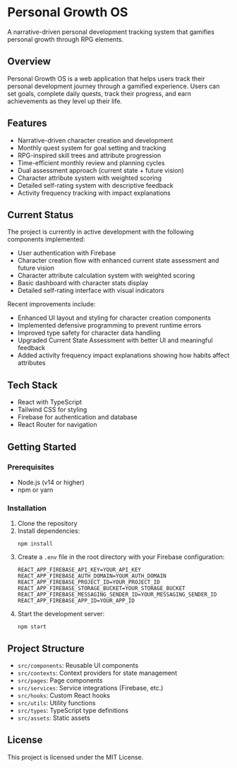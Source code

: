 # Personal Growth OS

A narrative-driven personal development tracking system that gamifies personal growth through RPG elements.

## Overview

Personal Growth OS is a web application that helps users track their personal development journey through a gamified experience. Users can set goals, complete daily quests, track their progress, and earn achievements as they level up their life.

## Features

- Narrative-driven character creation and development
- Monthly quest system for goal setting and tracking
- RPG-inspired skill trees and attribute progression
- Time-efficient monthly review and planning cycles
- Dual assessment approach (current state + future vision)
- Character attribute system with weighted scoring
- Detailed self-rating system with descriptive feedback
- Activity frequency tracking with impact explanations

## Current Status

The project is currently in active development with the following components implemented:
- User authentication with Firebase
- Character creation flow with enhanced current state assessment and future vision
- Character attribute calculation system with weighted scoring
- Basic dashboard with character stats display
- Detailed self-rating interface with visual indicators

Recent improvements include:
- Enhanced UI layout and styling for character creation components
- Implemented defensive programming to prevent runtime errors
- Improved type safety for character data handling
- Upgraded Current State Assessment with better UI and meaningful feedback
- Added activity frequency impact explanations showing how habits affect attributes

## Tech Stack

- React with TypeScript
- Tailwind CSS for styling
- Firebase for authentication and database
- React Router for navigation

## Getting Started

### Prerequisites

- Node.js (v14 or higher)
- npm or yarn

### Installation

1. Clone the repository
2. Install dependencies:
   ```
   npm install
   ```
3. Create a `.env` file in the root directory with your Firebase configuration:
   ```
   REACT_APP_FIREBASE_API_KEY=YOUR_API_KEY
   REACT_APP_FIREBASE_AUTH_DOMAIN=YOUR_AUTH_DOMAIN
   REACT_APP_FIREBASE_PROJECT_ID=YOUR_PROJECT_ID
   REACT_APP_FIREBASE_STORAGE_BUCKET=YOUR_STORAGE_BUCKET
   REACT_APP_FIREBASE_MESSAGING_SENDER_ID=YOUR_MESSAGING_SENDER_ID
   REACT_APP_FIREBASE_APP_ID=YOUR_APP_ID
   ```
4. Start the development server:
   ```
   npm start
   ```

## Project Structure

- `src/components`: Reusable UI components
- `src/contexts`: Context providers for state management
- `src/pages`: Page components
- `src/services`: Service integrations (Firebase, etc.)
- `src/hooks`: Custom React hooks
- `src/utils`: Utility functions
- `src/types`: TypeScript type definitions
- `src/assets`: Static assets

## License

This project is licensed under the MIT License.
